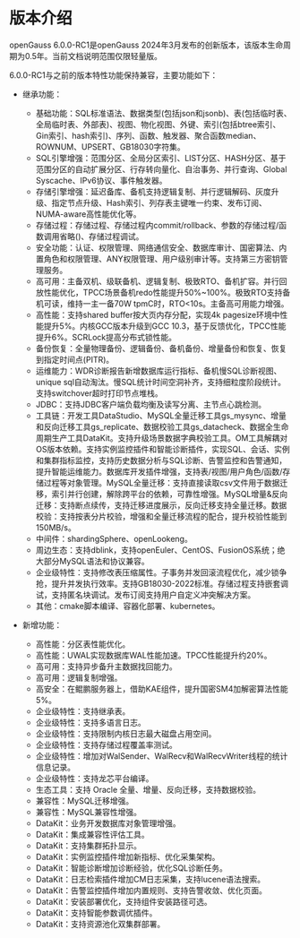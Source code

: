 # 版本介绍<a name="ZH-CN_TOPIC_0289899200"></a>

openGauss 6.0.0-RC1是openGauss 2024年3月发布的创新版本，该版本生命周期为0.5年。当前文档说明范围仅限轻量版。

6.0.0-RC1与之前的版本特性功能保持兼容，主要功能如下：

- 继承功能：

  -   基础功能：SQL标准语法、数据类型(包括json和jsonb)、表\(包括临时表、全局临时表、外部表\)、视图、物化视图、外键、索引\(包括btree索引、Gin索引、hash索引\)、序列、函数、触发器、聚合函数median、ROWNUM、UPSERT、GB18030字符集。
  -   SQL引擎增强：范围分区、全局分区索引、LIST分区、HASH分区、基于范围分区的自动扩展分区、行存转向量化、自治事务、并行查询、Global Syscache、IPv6协议、事件触发器。
  -   存储引擎增强：延迟备库、备机支持逻辑复制、并行逻辑解码、灰度升级、指定节点升级、Hash索引、列存表主键唯一约束、发布订阅、NUMA-aware高性能优化等。
  -   存储过程：存储过程、存储过程内commit/rollback、参数的存储过程/函数调用省略\(\)、存储过程调试。
  -   安全功能：认证、权限管理、网络通信安全、数据库审计、国密算法、内置角色和权限管理、ANY权限管理、用户级别审计等。支持第三方密钥管理服务。
  -   高可用：主备双机、级联备机、逻辑复制、极致RTO、备机扩容。并行回放性能优化，TPCC场景备机redo性能提升50%~100%。极致RTO支持备机可读，维持一主一备70W tpmC时，RTO<10s。主备高可用能力增强。
  -   高性能：支持shared buffer按大页内存分配，实现4k pagesize环境中性能提升5%。内核GCC版本升级到GCC 10.3，基于反馈优化，TPCC性能提升6%。SCRLock提高分布式锁性能。
  -   备份恢复：全量物理备份、逻辑备份、备机备份、增量备份和恢复、恢复到指定时间点\(PITR\)。
  -   运维能力：WDR诊断报告新增数据库运行指标、备机慢SQL诊断视图、unique sql自动淘汰。慢SQL统计时间空洞补齐，支持细粒度阶段统计。支持switchover超时打印节点堆栈。
  -   JDBC：支持JDBC客户端负载均衡及读写分离、主节点心跳检测。
  -   工具链：开发工具DataStudio、MySQL全量迁移工具gs_mysync、增量和反向迁移工具gs_replicate、数据校验工具gs_datacheck、数据全生命周期生产工具DataKit。支持升级场景数据字典校验工具。OM工具解耦对OS版本依赖。支持实例监控插件和智能诊断插件，实现SQL、会话、实例和集群指标监控，支持历史数据分析与SQL诊断、告警监控和告警通知，提升智能运维能力。数据库开发插件增强，支持表/视图/用户角色/函数/存储过程等对象管理。MySQL全量迁移：支持直接读取csv文件用于数据迁移，索引并行创建，解除跨平台的依赖，可靠性增强。MySQL增量&反向迁移：支持断点续传，支持迁移进度展示，反向迁移支持全量迁移。数据校验：支持按表分片校验，增强和全量迁移流程的配合，提升校验性能到150MB/s。
  -   中间件：shardingSphere、openLookeng。
  -   周边生态：支持dblink，支持openEuler、CentOS、FusionOS系统；绝大部分MySQL语法和协议兼容。
  -   企业级特性：支持修改表压缩属性。子事务并发回滚流程优化，减少锁争抢，提升并发执行效率。支持GB18030-2022标准。存储过程支持嵌套调试，支持匿名块调试。发布订阅支持用户自定义冲突解决方案。
  -   其他：cmake脚本编译、容器化部署、kubernetes。

- 新增功能：
  - 高性能：分区表性能优化。
  - 高性能：UWAL实现数据库WAL性能加速。TPCC性能提升约20%。
  - 高可用：支持异步备升主数据找回能力。
  - 高可用：逻辑复制增强。
  - 高安全：在鲲鹏服务器上，借助KAE组件，提升国密SM4加解密算法性能5%。
  - 企业级特性：支持继承表。
  - 企业级特性：支持多语言日志。
  - 企业级特性：支持限制内核日志最大磁盘占用空间。
  - 企业级特性：支持存储过程覆盖率测试。
  - 企业级特性：增加对WalSender、WalRecv和WalRecvWriter线程的统计信息记录。
  - 企业级特性：支持龙芯平台编译。
  - 生态工具：支持 Oracle 全量、增量、反向迁移，支持数据校验。
  - 兼容性：MySQL迁移增强。
  - 兼容性：MySQL兼容性增强。
  - DataKit：业务开发数据库对象管理增强。
  - DataKit：集成兼容性评估工具。
  - DataKit：支持集群拓扑显示。
  - DataKit：实例监控插件增加新指标、优化采集架构。
  - DataKit：智能诊断增加诊断经验，优化SQL诊断任务。
  - DataKit：日志检索插件增加CM日志采集，支持lucene语法搜索。
  - DataKit：告警监控插件增加内置规则、支持告警收敛、优化页面。
  - DataKit：安装部署优化，支持组件安装路径可选。
  - DataKit：支持智能参数调优插件。
  - DataKit：支持资源池化双集群部署。
